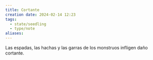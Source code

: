 ```yaml
---
title: Cortante
creation date: 2024-02-14 12:23
tags:
  - state/seedling
  - type/note
aliases:
---
```


Las espadas, las hachas y las garras de los monstruos infligen daño cortante.